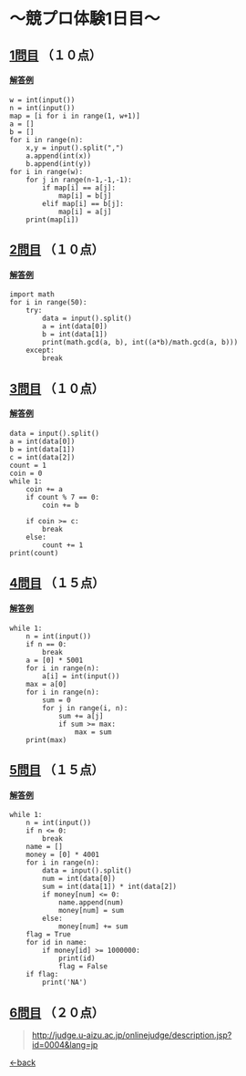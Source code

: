 # ～競プロ体験1日目～

## [1問目](http://judge.u-aizu.ac.jp/onlinejudge/description.jsp?id=0011&lang=jp) （１０点）
#### [解答例](https://raw.githubusercontent.com/7vXXi/my-portfolio/master/shin/1/1-1.py)
```
w = int(input())
n = int(input())
map = [i for i in range(1, w+1)]
a = []
b = []
for i in range(n):
    x,y = input().split(",")
    a.append(int(x))
    b.append(int(y))
for i in range(w):
    for j in range(n-1,-1,-1):
        if map[i] == a[j]:
            map[i] = b[j]
        elif map[i] == b[j]:
            map[i] = a[j]
    print(map[i])
 ```

## [2問目](http://judge.u-aizu.ac.jp/onlinejudge/description.jsp?id=0005&lang=jp) （１０点）
#### [解答例](https://raw.githubusercontent.com/7vXXi/my-portfolio/master/shin/1/1-2.py)
```
import math
for i in range(50):
	try:
		data = input().split()
		a = int(data[0])
		b = int(data[1])
		print(math.gcd(a, b), int((a*b)/math.gcd(a, b))) 
	except:
		break
```

## [3問目](http://judge.u-aizu.ac.jp/onlinejudge/description.jsp?id=0652) （１０点）
#### [解答例](https://raw.githubusercontent.com/7vXXi/my-portfolio/master/shin/1/1-3.py)
```
data = input().split()
a = int(data[0])
b = int(data[1])
c = int(data[2])
count = 1
coin = 0
while 1:
    coin += a
    if count % 7 == 0:
        coin += b
     
    if coin >= c:
        break
    else:
        count += 1
print(count)
```

## [4問目](http://judge.u-aizu.ac.jp/onlinejudge/description.jsp?id=0022&lang=jp) （１５点）
#### [解答例](https://raw.githubusercontent.com/7vXXi/my-portfolio/master/shin/1/1-4.py)
```
while 1:
	n = int(input())
	if n == 0:
		break
	a = [0] * 5001
	for i in range(n):
		a[i] = int(input())
	max = a[0]
	for i in range(n):
		sum = 0
		for j in range(i, n):
			sum += a[j]
			if sum >= max:
				max = sum	
	print(max)
```

## [5問目](http://judge.u-aizu.ac.jp/onlinejudge/description.jsp?id=0100&lang=jp) （１５点）
#### [解答例](https://raw.githubusercontent.com/7vXXi/my-portfolio/master/shin/1/1-5.py)
```
while 1:
	n = int(input())
	if n <= 0:
		break
	name = []
	money = [0] * 4001
	for i in range(n):
		data = input().split()
		num = int(data[0])
		sum = int(data[1]) * int(data[2])
		if money[num] <= 0:
			name.append(num)
			money[num] = sum
		else:
			money[num] += sum
	flag = True
	for id in name:
		if money[id] >= 1000000:
			print(id)
			flag = False
	if flag:
		print('NA')
```

## [6問目](http://judge.u-aizu.ac.jp/onlinejudge/description.jsp?id=0004&lang=jp) （２０点）
>http://judge.u-aizu.ac.jp/onlinejudge/description.jsp?id=0004&lang=jp


[←back](https://7vxxi.github.io/my-portfolio/shin/1/)
